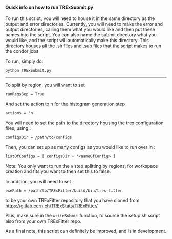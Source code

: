 #### Quick info on how to run TRExSubmit.py

To run this script, you will need to house it in the same directory as the output and error directories. Currently, you will need to make the error and output directories, calling them what you would like and then put these names into the script. You can also name the submit directory what you would like, and the script will automatically make this directory. This directory houses all the .sh files and .sub files that the script makes to run the condor jobs. 

To run, simply do:
```
python TRExSubmit.py
```

------------

To split by region, you will want to set 
```
runRegsSep = True
```

And set the action to n for the histogram generation step

```
actions = 'n' 
```

You will need to set the path to the directory housing the trex configuration files, using :

```
configsDir = /path/to/configs
```

Then, you can set up as many configs as you would like to run over in :

```
listOfConfigs = [ configsDir + '<nameOfConfig>']
```

Note: You only want to run the `n` step splitting by regions, for workspace creation and fits you want to then set this to false.

In addition, you will need to set 
```
exePath = /path/to/TRExFitter/build/bin/trex-fitter
```
to be your own TRExFitter repository that you have cloned from https://gitlab.cern.ch/TRExStats/TRExFitter/

Plus, make sure in the `writeSubmit` function, to source the setup.sh script also from your own TRExFitter repo. 

As a final note, this script can definitely be improved, and is in development. 
